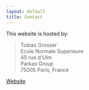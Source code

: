 ```yaml
---
layout: default
title: Contact
---
```


This website is hosted by:

> Tobias Grosser  
> Ecole Normale Superieure  
> 45 rue d'Ulm   
> Parkas Group  
> 75005 Paris, France  

[Website](http://www.grosser.es)
